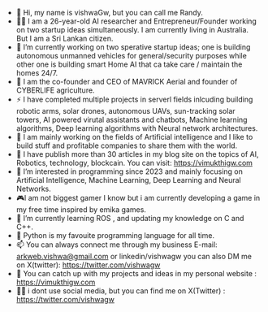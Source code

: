 - 👋 Hi, my name is vishwaGw, but you can call me Randy.
- 🙎‍♂️ I am a 26-year-old AI researcher and Entrepreneur/Founder working on two startup ideas simultaneously. I am currently living in Australia. But I am a Sri Lankan citizen.
-  💞️ I’m currently working on two sperative startup ideas; one is building autonomous unmanned vehicles for general/security purposes while other one is building smart Home AI that ca take care / maintain the homes 24/7.
- 💼 I am the co-founder and CEO of MAVRICK Aerial and founder of CYBERLIFE agriculture.
- ⚡ I have completed multiple projects in serverl fields inlcuding building robotic arms, solar drones, autonomous UAVs, sun-tracking solar towers, AI powered virutal assistants and chatbots, Machine learning algorithms, Deep learning algorithms with Neural network architectures.
- 🤖 I am mainly working on the fields of Artificial intelligence and I like to build stuff and profitable companies to share them with the world.
-  📑 I have publish more than 30 articles in my blog site on the topics of AI, Robotics, technology, blockcain. You can visit: https://vimukthigw.com
- 👀 I’m interested in programming since 2023 and mainly focusing on Artificial Intelligence, Machine Learning, Deep Learning and Neural Networks.
- 🎮I am not biggest gamer I know but i am currently developing a game in my free time inspired by emika games.
- 🌱 I’m currently learning ROS , and updating my knowledge on C and C++.
- 🐍 Python is my favouite programming language for all time.
- 📫 You can always connect me through my business E-mail: arkweb.vishwa@gmail.com or linkedin/vishwagw you can also DM me on X(twitter): https://twitter.com/vishwagw
- 🛜 You can catch up with my projects and ideas in my personal website : https://vimukthigw.com
- 🧑‍💻 i dont use social media, but you can find me on X(Twitter) : https://twitter.com/vishwagw

<!---
vishwagw/vishwagw is a ✨ special ✨ repository because its `README.md` (this file) appears on your GitHub profile.
You can click the Preview link to take a look at your changes.
--->
